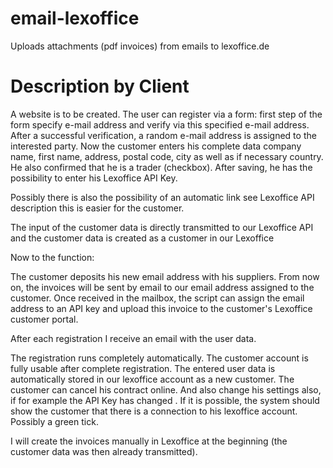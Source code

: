 # email-lexoffice
Uploads attachments (pdf invoices) from emails to lexoffice.de

# Description by Client

A website is to be created. The user can register via a form: first step of the form specify e-mail address and verify via this specified e-mail address. After a successful verification, a random e-mail address is assigned to the interested party. Now the customer enters his complete data company name, first name, address, postal code, city as well as if necessary country. He also confirmed that he is a trader (checkbox). After saving, he has the possibility to enter his Lexoffice API Key.

Possibly there is also the possibility of an automatic link see Lexoffice API description this is easier for the customer.

The input of the customer data is directly transmitted to our Lexoffice API and the customer data is created as a customer in our Lexoffice

Now to the function:

The customer deposits his new email address with his suppliers. From now on, the invoices will be sent by email to our email address assigned to the customer. Once received in the mailbox, the script can assign the email address to an API key and upload this invoice to the customer's Lexoffice customer portal.

After each registration I receive an email with the user data.

The registration runs completely automatically. The customer account is fully usable after complete registration. The entered user data is automatically stored in our lexoffice account as a new customer. The customer can cancel his contract online. And also change his settings also, if for example the API Key has changed .
If it is possible, the system should show the customer that there is a connection to his lexoffice account. Possibly a green tick.

I will create the invoices manually in Lexoffice at the beginning (the customer data was then already transmitted).
